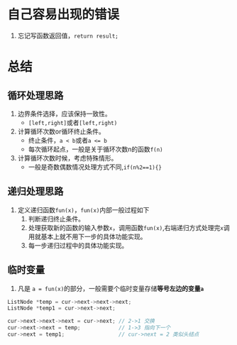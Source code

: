 # 自己容易出现的错误
1. 忘记写函数返回值，`return result;`

# 总结
## 循环处理思路
1. 边界条件选择，应该保持一致性。
    - `[left,right]`或者`[left,right)`
2. 计算循环次数or循环终止条件。
    - 终止条件，`a < b`或者`a <= b`
    - 每次循环起点，一般是关于循环次数n的函数`f(n)`
3. 计算循环次数时候，考虑特殊情形。
    - 一般是奇数偶数情况处理方式不同,`if(n%2==1){}`

## 递归处理思路
1. 定义递归函数`fun(x)`，`fun(x)`内部一般过程如下
    1. 判断递归终止条件。
    2. 处理获取新的函数的输入参数`x`，调用函数`fun(x)`,右端递归方式处理完`x`调用就基本上就不用下一步的具体功能实现。
    3. 每一步递归过程中的具体功能实现。

## 临时变量
1. 凡是 `a = fun(x)`的部分，一般需要个临时变量存储**等号左边的变量`a`**
```c++
ListNode *temp = cur->next->next->next;
ListNode *temp1 = cur->next->next;

cur->next->next->next = cur->next; // 2->1 交换
cur->next->next = temp;            // 1->3 指向下一个
cur->next = temp1;                 // cur->next = 2 类似头结点
```